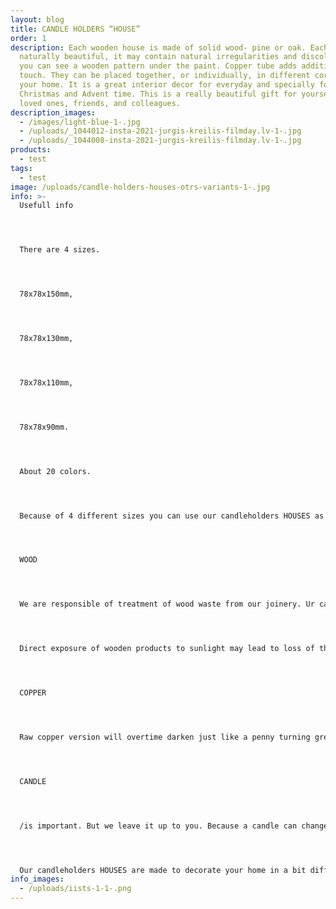 ```yaml
---
layout: blog
title: CANDLE HOLDERS “HOUSE”
order: 1
description: Each wooden house is made of solid wood- pine or oak. Each is
  naturally beautiful, it may contain natural irregularities and discolorations,
  you can see a wooden pattern under the paint. Copper tube adds additional
  touch. They can be placed together, or individually, in different corners of
  your home. It is a great interior decor for everyday and specially for
  Christmas and Advent time. This is a really beautiful gift for yourself, your
  loved ones, friends, and colleagues.
description_images:
  - /images/light-blue-1-.jpg
  - /uploads/_1044012-insta-2021-jurgis-kreilis-filmday.lv-1-.jpg
  - /uploads/_1044008-insta-2021-jurgis-kreilis-filmday.lv-1-.jpg
products:
  - test
tags:
  - test
image: /uploads/candle-holders-houses-otrs-variants-1-.jpg
info: >-
  Usefull info




  There are 4 sizes.




  78x78x150mm,




  78x78x130mm,




  78x78x110mm,




  78x78x90mm.




  About 20 colors.




  Because of 4 different sizes you can use our candleholders HOUSES as a modern, different look Advent wreath, additionally we offer elegant trays to put in candleholders and other decors for your table centrepiece.




  WOOD




  We are responsible of treatment of wood waste from our joinery. Ur candleholders HOUSES are made from leftovers of wooden window production...which would otherwise be incinerated. Each piece has a one-off shape and a unique natural pattern. Wood is an organic material, texture directions and knots are part of wood’s nature and charm, and no two pieces are alike. Wood changes constantly and it affects the volume, colour, and the wood structure. The wood will continue to change throughout the product’s life span. It’s important to handle the wood products correctly. Wood may expand and shrink with differences in temperature and humidity. Keep all wooden products at least one meter away from a direct source of heat (heaters, radiators, fireplaces etc.).




  Direct exposure of wooden products to sunlight may lead to loss of the original colour and to get deformations. Remove spilled liquids from wooden surfaces as soon as possible. Cleaning is carried out with a clean, dry, lint-free cloth from cotton or another material. We do not recommend microfiber cloths. Alternatively, the cleaning is carried out with a clean, damp cloth with water, then drying it with a clean lint-free cloth.




  COPPER




  Raw copper version will overtime darken just like a penny turning green, brown and eventually black. The patina may develop differently over the surface (blemish/splotchy look), it is not a painted product with a even look all over. It can be cleaned with any cleaner meant for copper. Copper is a SOFT metal that scratches pretty easily, like most precious metals.




  CANDLE




  /is important. But we leave it up to you. Because a candle can change the whole look. White, colorful, classic or funky...there are plenty of possibilities. Standard (Ø2 cm) size IKEA HEMA would fit.




  Our candleholders HOUSES are made to decorate your home in a bit different, tasteful, Nordic style.
info_images:
  - /uploads/iists-1-1-.png
---
```


